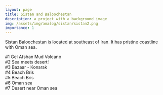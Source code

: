 ```yaml
---
layout: page
title: Sistan and Baloochestan
description: a project with a background image
img: /assets/img/analog/sistan/sistan2.png
importance: 1
---
```


Sistan Baloochestan is located at southeast of Iran. It has pristine coastline with Oman sea. 

<div class="row">
    <div class="col-sm mt-3 mt-md-0">
        <img class="img-fluid rounded z-depth-1" src="{{ '/assets/img/analog/sistan/sistan1.png' | relative_url }}" alt="" title="example image"/>
    </div>
</div>
<div class="caption">
    #1 Gel Afshan Mud Volcano
</div>

<div class="row">
    <div class="col-sm mt-3 mt-md-0">
        <img class="img-fluid rounded z-depth-1" src="{{ '/assets/img/analog/sistan/sistan2.png' | relative_url }}" alt="" title="example image"/>
    </div>
</div>
<div class="caption">
    #2 Sea meets desert!
</div>

<div class="row">
    <div class="col-sm mt-3 mt-md-0">
        <img class="img-fluid rounded z-depth-1" src="{{ '/assets/img/analog/sistan/sistan3.png' | relative_url }}" alt="" title="example image"/>
    </div>
</div>
<div class="caption">
    #3 Bazaar - Konarak
</div>

<div class="row">
    <div class="col-sm mt-3 mt-md-0">
        <img class="img-fluid rounded z-depth-1" src="{{ '/assets/img/analog/sistan/sistan4.png' | relative_url }}" alt="" title="example image"/>
    </div>
</div>
<div class="caption">
    #4 Beach Bris
</div>

<div class="row">
    <div class="col-sm mt-3 mt-md-0">
        <img class="img-fluid rounded z-depth-1" src="{{ '/assets/img/analog/sistan/sistan5.png' | relative_url }}" alt="" title="example image"/>
    </div>
</div>
<div class="caption">
    #5 Beach Bris
</div>

<div class="row">
    <div class="col-sm mt-3 mt-md-0">
        <img class="img-fluid rounded z-depth-1" src="{{ '/assets/img/analog/sistan/sistan6.png' | relative_url }}" alt="" title="example image"/>
    </div>
</div>
<div class="caption">
    #6 Oman sea
</div>

<div class="row">
    <div class="col-sm mt-3 mt-md-0">
        <img class="img-fluid rounded z-depth-1" src="{{ '/assets/img/analog/sistan/sistan7.png' | relative_url }}" alt="" title="example image"/>
    </div>
</div>
<div class="caption">
    #7 Desert near Oman sea
</div>
